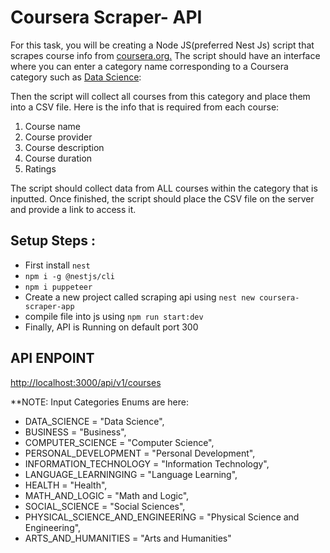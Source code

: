 # Coursera Scraper- API
For this task, you will be creating a Node JS(preferred Nest Js) script that scrapes course info from [coursera.org.](https://www.coursera.org/) The script should have an interface where you can enter a category name corresponding to a Coursera category such as [Data Science](https://www.coursera.org/browse/data-science):

Then the script will collect all courses from this category and place them into a CSV file.
Here is the info that is required from each course:

1. Course name
2. Course provider
3. Course description
4. Course duration
5. Ratings

The script should collect data from ALL courses within the category that is inputted. Once
finished, the script should place the CSV file on the server and provide a link to access it.

## Setup Steps :
- First install `nest`
- `npm i -g @nestjs/cli`
- `npm i puppeteer`
- Create a new project called scraping api using `nest new coursera-scraper-app`
- compile file into js using `npm run start:dev`
- Finally, API is Running on default port 300

## API ENPOINT
[http://localhost:3000/api/v1/courses](http://localhost:3000/api/v1/courses)



**NOTE: Input Categories Enums are here:
- DATA_SCIENCE = "Data Science",
- BUSINESS = "Business",
- COMPUTER_SCIENCE = "Computer Science",
- PERSONAL_DEVELOPMENT = "Personal Development",
- INFORMATION_TECHNOLOGY = "Information Technology",
- LANGUAGE_LEARNINGING = "Language Learning",
- HEALTH = "Health",
- MATH_AND_LOGIC = "Math and Logic",
- SOCIAL_SCIENCE = "Social Sciences",
- PHYSICAL_SCIENCE_AND_ENGINEERING = "Physical Science and Engineering",
- ARTS_AND_HUMANITIES = "Arts and Humanities" 
